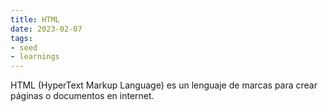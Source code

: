 ```yaml
---
title: HTML
date: 2023-02-07
tags:
- seed
- learnings
---
```


HTML (HyperText Markup Language)  es un lenguaje de marcas para crear páginas o documentos en internet.
